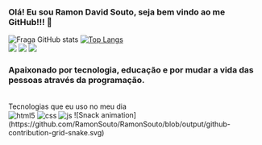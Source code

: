### Olá! Eu sou Ramon David Souto, seja bem vindo ao me GitHub!!! 👋
![Fraga GitHub stats](https://github-readme-stats.vercel.app/api?username=RamonSouto&show_icons=true&theme=dracula&count_private=true)
[![Top Langs](https://github-readme-stats.vercel.app/api/top-langs/?username=RamonSouto&langs_count=3&theme=dracula)](https://github.com/ramonSouto/github-readme-stats)
<br>
<a href="https://instagram.com/ramondsouto" target="_blank"><img src="https://img.shields.io/badge/-Instagram-%23E4405F?style=for-the-badge&logo=instagram&logoColor=white" target="_blank"></a>
<a href = "mailto:rdssi@gmail.com"><img src="https://img.shields.io/badge/-Gmail-%23333?style=for-the-badge&logo=gmail&logoColor=white" target="_blank"></a>
<a href="https://www.linkedin.com/in/ramondavidsouto" target="_blank"><img src="https://img.shields.io/badge/-LinkedIn-%230077B5?style=for-the-badge&logo=linkedin&logoColor=white" target="_blank"></a>
<br>
### Apaixonado por tecnologia, educação e por mudar a vida das pessoas através da programação.
<br>
Tecnologias que eu uso no meu dia
<br>
<img align="center" alt="html5" src="https://img.shields.io/badge/HTML5-E34F26?style=for-the-badge&logo=html5&logoColor=white" />
<img align="center" alt="css" src="https://img.shields.io/badge/CSS3-1572B6?style=for-the-badge&logo=css3&logoColor=white" />
<img align="center" alt="js" src="https://img.shields.io/badge/JavaScript-F7DF1E?style=for-the-badge&logo=javascript&logoColor=black" />
![Snack animation](https://github.com/RamonSouto/RamonSouto/blob/output/github-contribution-grid-snake.svg)
